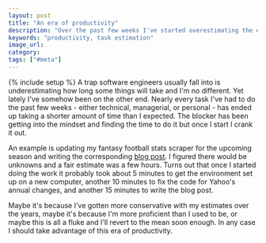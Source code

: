 ```yaml
---
layout: post
title: "An era of productivity"
description: "Over the past few weeks I've started overestimating the effort tasks take. I'm not sure if this is due to my growth or luck but it's something I'm going to leverage."
keywords: "productivity, task estimation"
image_url: 
category: 
tags: ["#meta"]
---
```

{% include setup %}
A trap software engineers usually fall into is underestimating how long some things will take and I'm no different. Yet lately I've somehow been on the other end. Nearly every task I've had to do the past few weeks - either technical, managerial, or personal - has ended up taking a shorter amount of time than I expected. The blocker has been getting into the mindset and finding the time to do it but once I start I crank it out.

An example is updating my fantasy football stats scraper for the upcoming season and writing the corresponding [blog post](/2020/08/18/yahoo-fantasy-football-stats-2020-2021-edition/). I figured there would be unknowns and a fair estimate was a few hours. Turns out that once I started doing the work it probably took about 5 minutes to get the environment set up on a new computer, another 10 minutes to fix the code for Yahoo's annual changes, and another 15 minutes to write the blog post.

Maybe it's because I've gotten more conservative with my estimates over the years, maybe it's because I'm more proficient than I used to be, or maybe this is all a fluke and I'll revert to the mean soon enough. In any case I should take advantage of this era of productivity.
